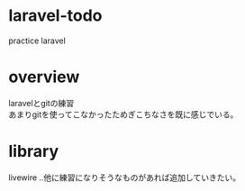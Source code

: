 # laravel-todo
practice laravel

# overview
laravelとgitの練習<br>
あまりgitを使ってこなかったためぎこちなさを既に感じでいる。

# library
livewire
..他に練習になりそうなものがあれば追加していきたい。
